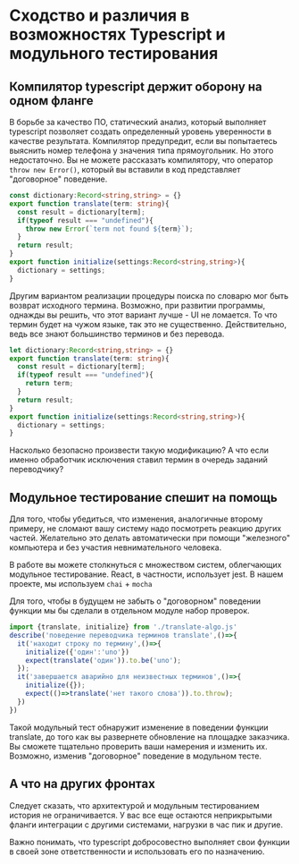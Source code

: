 # Сходство и различия в возможностях Typescript и модульного тестирования

## Компилятор typescript держит оборону на одном фланге

В борьбе за качество ПО, статический анализ, который выполняет typescript позволяет создать определенный уровень уверенности в качестве результата. Компилятор предупредит, если вы попытаетесь выяснить номер телефона у значения типа прямоугольник. Но этого недостаточно. Вы не можете рассказать компилятору, что оператор `throw new Error()`, который вы вставили в код представляет "договорное" поведение. 

```typescript
const dictionary:Record<string,string> = {}
export function translate(term: string){
  const result = dictionary[term];
  if(typeof result === "undefined"){
    throw new Error(`term not found ${term}`);
  }
  return result;
}
export function initialize(settings:Record<string,string>){
  dictionary = settings;
}
```

Другим вариантом реализации процедуры поиска по словарю мог быть возврат исходного термина. Возможно, при развитии программы, однажды вы решить, что этот вариант лучше - UI не ломается. То что термин будет на чужом языке, так это не существенно. Действительно, ведь все знают большинство терминов и без перевода.

```typescript
let dictionary:Record<string,string> = {}
export function translate(term: string){
  const result = dictionary[term];
  if(typeof result === "undefined"){
    return term;
  }
  return result;
}
export function initialize(settings:Record<string,string>){
  dictionary = settings;
}
```

Насколько безопасно произвести такую модификацию? А что если именно обработчик исключения ставил термин в очередь заданий переводчику?

## Модульное тестирование спешит на помощь

Для того, чтобы убедиться, что изменения, аналогичные второму примеру, не сломают вашу систему надо посмотреть реакцию других частей. Желательно это делать автоматически при помощи "железного" компьютера и без участия невнимательного человека.

В работе вы можете столкнуться с множеством систем, облегчающих модульное тестирование. React, в частности, использует jest.  В нашем проекте, мы используем `chai` + `mocha`

Для того, чтобы в будущем не забыть о "договорном" поведении функции мы бы сделали в отдельном модуле набор проверок.

```typescript
import {translate, initialize} from './translate-algo.js'
describe('поведение переводчика терминов translate',()=>{
  it('находит строку по термину',()=>{
    initialize({'один':'uno'})
    expect(translate('один')).to.be('uno');
  });
  it('завершается аварийно для неизвестных терминов',()=>{
    initialize({});
    expect(()=>translate('нет такого слова')).to.throw);
  })
})
```

Такой модульный тест обнаружит изменение в поведении функции translate, до того как вы развернете обновление на площадке заказчика. Вы сможете тщательно проверить ваши намерения и изменить их. Возможно, изменив "договорное" поведение в модульном тесте.

## А что на других фронтах

Следует сказать, что архитектурой и модульным тестированием история не ограничивается. У вас все еще остаются неприкрытыми фланги интеграции с другими системами, нагрузки в час пик и другие.

Важно понимать, что typescript добросовестно выполняет свои функции в своей зоне ответственности и использовать его по назначению.
